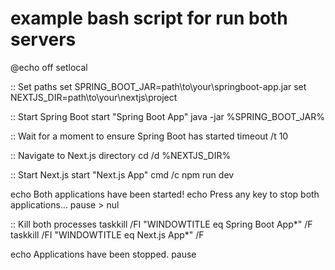 
# example bash script for run both servers

@echo off
setlocal

:: Set paths
set SPRING_BOOT_JAR=path\to\your\springboot-app.jar
set NEXTJS_DIR=path\to\your\nextjs\project

:: Start Spring Boot
start "Spring Boot App" java -jar %SPRING_BOOT_JAR%

:: Wait for a moment to ensure Spring Boot has started
timeout /t 10

:: Navigate to Next.js directory
cd /d %NEXTJS_DIR%

:: Start Next.js
start "Next.js App" cmd /c npm run dev

echo Both applications have been started!
echo Press any key to stop both applications...
pause > nul

:: Kill both processes
taskkill /FI "WINDOWTITLE eq Spring Boot App*" /F
taskkill /FI "WINDOWTITLE eq Next.js App*" /F

echo Applications have been stopped.
pause